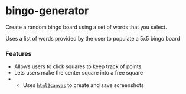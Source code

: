 # bingo-generator

Create a random bingo board using a set of words that you select.

Uses a list of words provided by the user to populate a 5x5 bingo board

### Features
* Allows users to click squares to keep track of points
* Lets users make the center square into a free square
* * Uses [`html2canvas`](https://github.com/niklasvh/html2canvas) to create and save screenshots
